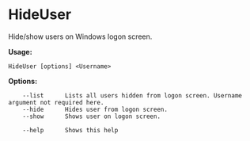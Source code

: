 ﻿# HideUser

Hide/show users on Windows logon screen.

**Usage:**

```HideUser [options] <Username>```

**Options:**
```
    --list      Lists all users hidden from logon screen. Username argument not required here.
    --hide      Hides user from logon screen.
    --show      Shows user on logon screen.

    --help      Shows this help
```